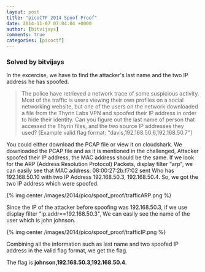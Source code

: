 ```yaml
---
layout: post
title: "picoCTF 2014 Spoof Proof"
date: 2014-11-07 07:04:04 +0000
author: [bitvijays]
comments: true
categories: [picoctf]
---
```


### Solved by bitvijays

In the excercise, we have to find the attacker's last name and the two IP address he has spoofed. 
>The police have retrieved a network trace of some suspicious activity. Most of the traffic is users viewing their own profiles on a social networking website, but one of the users on the network downloaded a file from the Thyrin Labs VPN and spoofed their IP address in order to hide their identity. Can you figure out the last name of person that accessed the Thyrin files, and the two source IP addresses they used?
[Example valid flag format: "davis,192.168.50.6,192.168.50.7"]

You could either download the PCAP file or view it on cloudshark. We downloaded the PCAP file and as it is mentioned in the challenged, Attacker spoofed their IP address, the MAC address should be the same. If we look for the ARP (Address Resolution Protocol) Packets, display filter "arp", we can easily see that MAC address: 08:00:27:2b:f7:02 sent Who has 192.168.50.10 with two IP Address 192.168.50.3, 192.168.50.4. So, we got the two IP address which were spoofed.

{% img center /images/2014/pico/spoof_proof/trafficARP.png %}

Since the IP of the attacker before spoofing was 192.168.50.3, if we use display filter "ip.addr==192.168.50.3", We can easily see the name of the user which is john johnson.

{% img center /images/2014/pico/spoof_proof/trafficIP.png %}

Combining all the information such as last name and two spoofed IP address in the valid flag format, we get the flag.

The flag is **johnson,192.168.50.3,192.168.50.4**.
